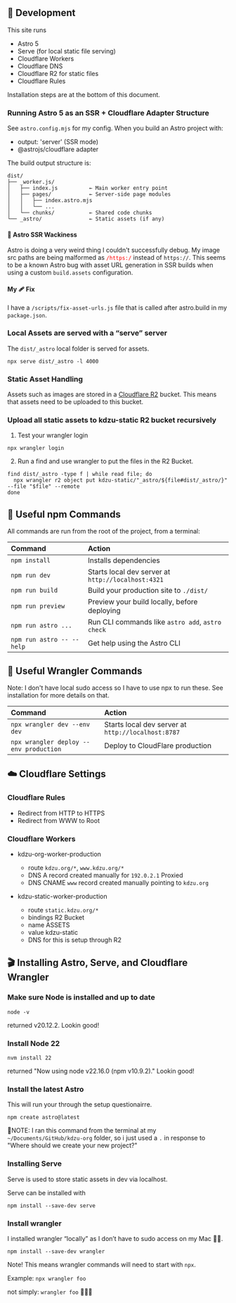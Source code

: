 ## 🚀 Development

This site runs
- Astro 5
- Serve (for local static file serving)
- Cloudflare Workers
- Cloudflare DNS
- Cloudflare R2 for static files
- Cloudflare Rules

Installation steps are at the bottom of this document.

### Running Astro 5 as an SSR  + Cloudflare Adapter Structure

See `astro.config.mjs` for my config. When you build an Astro project with:

- output: 'server' (SSR mode)
- @astrojs/cloudflare adapter

The build output structure is:

```
dist/
├── _worker.js/
│   ├── index.js          ← Main worker entry point
│   ├── pages/            ← Server-side page modules
│   │   ├── index.astro.mjs
│   │   └── ...
│   └── chunks/           ← Shared code chunks
└── _astro/               ← Static assets (if any)
```

#### 🚨 Astro SSR Wackiness
Astro is doing a very weird thing I couldn't successfully debug. My image src paths are being malformed as <span style="color:red">`/https:/`</span> instead of `https://`. This seems to be a known Astro bug with asset URL generation in SSR builds when using a custom `build.assets` configuration.

#### My 🩹 Fix
I have a `/scripts/fix-asset-urls.js` file that is called after astro.build in my `package.json`.

### Local Assets are served with a “serve” server

The `dist/_astro` local folder is served for assets.

```npx serve dist/_astro -l 4000```

### Static Asset Handling

Assets such as images are stored in a [Cloudflare R2](https://www.cloudflare.com/developer-platform/products/r2/) bucket. This means that assets need to be uploaded to this bucket.

### Upload all static assets to kdzu-static R2 bucket recursively

1. Test your wrangler login

`npx wrangler login`

2. Run a find and use wrangler to put the files in the R2 Bucket.

```
find dist/_astro -type f | while read file; do
  npx wrangler r2 object put kdzu-static/"_astro/${file#dist/_astro/}" --file "$file" --remote
done
```

## 🧞 Useful npm Commands

All commands are run from the root of the project, from a terminal:

| Command                                 | Action                                             |
| :-------------------------------------- | :------------------------------------------------- |
| `npm install`                           | Installs dependencies                              |
| `npm run dev`                           | Starts local dev server at `http://localhost:4321` |
| `npm run build`                         | Build your production site to `./dist/`            |
| `npm run preview`                       | Preview your build locally, before deploying       |
| `npm run astro ...`                     | Run CLI commands like `astro add`, `astro check`   |
| `npm run astro -- --help`               | Get help using the Astro CLI                       |

## 🤠 Useful Wrangler Commands

Note: I don't have local sudo access so I have to use npx to run these. See installation for more details on that.

| Command                                 | Action                                             |
| :-------------------------------------- | :------------------------------------------------- |
| `npx wrangler dev --env dev`            | Starts local dev server at `http://localhost:8787` |
| `npx wrangler deploy --env production`  | Deploy to CloudFlare production                    |

## ☁️ Cloudflare Settings

### Cloudflare Rules

- Redirect from HTTP to HTTPS
- Redirect from WWW to Root

### Cloudflare Workers
- kdzu-org-worker-production
  - route `kdzu.org/*`, `www.kdzu.org/*`
  - DNS A record created manually for `192.0.2.1` Proxied
  - DNS CNAME `www` record created manually pointing to `kdzu.org`

- kdzu-static-worker-production
  - route `static.kdzu.org/*`
  - bindings R2 Bucket 
   - name ASSETS 
   - value kdzu-static
  - DNS for this is setup through R2


## 🎬 Installing Astro, Serve, and Cloudflare Wrangler

### Make sure Node is installed and up to date

```node -v```

returned v20.12.2. Lookin good!

### Install Node 22

```nvm install 22```

returned "Now using node v22.16.0 (npm v10.9.2)." Lookin good!

### Install the latest Astro

This will run your through the setup questionairre.

```npm create astro@latest```

🚨NOTE: I ran this command from the terminal at my `~/Documents/GitHub/kdzu-org` folder, so i just used a `.` in response to "Where should we create your new project?"

### Installing Serve

Serve is used to store static assets in dev via localhost. 

Serve can be installed with

```npm install --save-dev serve```

### Install wrangler
I installed wrangler “locally” as I don’t have to sudo access on my Mac 😵‍💫.

`npm install --save-dev wrangler`

Note! This means wrangler commands will need to start with `npx`.

Example: `npx wrangler foo`

not simply: `wrangler foo` 🙅🏼‍♂️

